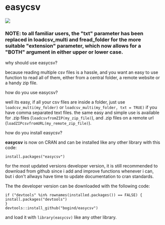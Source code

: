 # easycsv
[![](http://cranlogs.r-pkg.org/badges/easycsv)](http://cran.rstudio.com/web/packages/easycsv/index.html)

### NOTE: to all familiar users, the **"txt"** parameter has been replaced in loadcsv_multi and fread_folder for the more suitable "extension" parameter, which now allows for a **"BOTH"** argument in either upper or lower case.



why should use easycsv?

because reading multiple csv files is a hassle, 
and you want an easy to use function to read all of them,
either from a central folder, a remote website or a handy zip file.

how do you use easycsv?

well its easy, if all your csv files are inside a folder, 
  just use `loadcsv_multi(my_folder)` or `loadcsv_multi(my_folder, txt = TRUE)` if you have comma separated text files.
the same easy and simple use is available for .zip files (`loadcsvfromZIP(my_zip_file)`),
and .zip files on a remote url (`loadZIPcsvfromURL(my_remote_zip_file)`).  

how do you install easycsv?

**easycsv** is now on CRAN and can be installed like any other library with this code:
```
install.packages("easycsv")
```
for the most updated versions developer version, 
it is still recommended to download from github since i add and improve functions whenever i can,
but i don't allways have time to update documentation to cran standards.

The the developer version can be downloaded with the following code:

```
if ("devtools" %in% rownames(installed.packages()) == FALSE) {
install.packages("devtools")
}
devtools::install_github("bogind/easycsv")

```
and load it with `library(easycsv)` like any other library.


